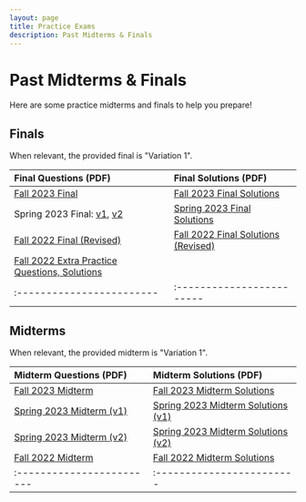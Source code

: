 ```yaml
---
layout: page
title: Practice Exams
description: Past Midterms & Finals
---
```


# Past Midterms & Finals

Here are some practice midterms and finals to help you prepare!

## Finals

When relevant, the provided final is "Variation 1".

| Final Questions (PDF) | Final Solutions (PDF) |
|:------------------------|:------------------------|
| [Fall 2023 Final]({{site.baseurl}}assets/exams/fall-2023-final-v1.pdf) | [Fall 2023 Final Solutions]({{site.baseurl}}assets/exams/fall-2023-final-solutions.pdf) |
| Spring 2023 Final: [v1]({{site.baseurl}}assets/exams/spring-2023-final-v1.pdf), [v2]({{site.baseurl}}assets/exams/spring-2023-final-v2.pdf) | [Spring 2023 Final Solutions]({{site.baseurl}}assets/exams/spring-2023-final-solutions.pdf) |
| [Fall 2022 Final (Revised)]({{site.baseurl}}assets/exams/fall-2022-final-revised.pdf) | [Fall 2022 Final Solutions (Revised)]({{site.baseurl}}assets/exams/fall-2022-final-solutions-revised.pdf) |
| [Fall 2022 Extra Practice Questions, Solutions]({{site.baseurl}}assets/exams/fall-2022-final-extra.pdf) | |
|:------------------------|:------------------------|

## Midterms

When relevant, the provided midterm is "Variation 1".

| Midterm Questions (PDF) | Midterm Solutions (PDF) |
|:------------------------|:------------------------|
| [Fall 2023 Midterm]({{site.baseurl}}/assets/exams/fall-2023-midterm-v1.pdf) | [Fall 2023 Midterm Solutions]({{site.baseurl}}/assets/exams/fall-2023-midterm-solutions.pdf) |
| [Spring 2023 Midterm (v1)]({{site.baseurl}}/assets/exams/spring-2023-midterm-v1.pdf) | [Spring 2023 Midterm Solutions (v1)]({{site.baseurl}}/assets/exams/spring-2023-midterm-v1-solutions.pdf) |
| [Spring 2023 Midterm (v2)]({{site.baseurl}}/assets/exams/spring-2023-midterm-v2.pdf) | [Spring 2023 Midterm Solutions (v2)]({{site.baseurl}}/assets/exams/spring-2023-midterm-v2-solutions.pdf) |
| [Fall 2022 Midterm]({{site.baseurl}}/assets/exams/fall-2022-midterm.pdf) | [Fall 2022 Midterm Solutions]({{site.baseurl}}/assets/exams/fall-2022-midterm-solutions.pdf) |
|:------------------------|:------------------------|
